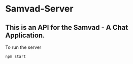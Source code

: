 # Samvad-Server

## This is an API for the Samvad - A Chat Application.

To run the server
```
npm start
```
